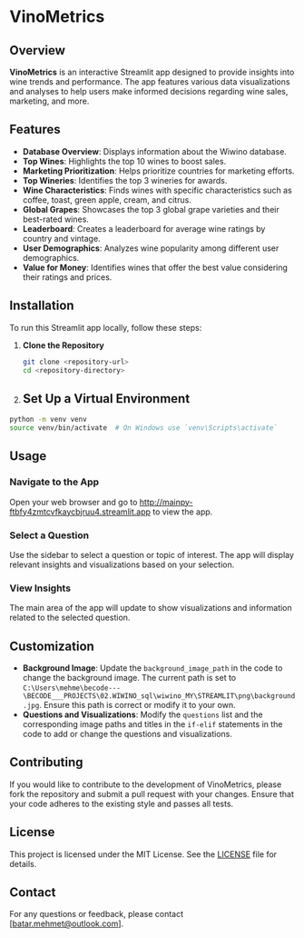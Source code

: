 # VinoMetrics

## Overview

**VinoMetrics** is an interactive Streamlit app designed to provide insights into wine trends and performance. The app features various data visualizations and analyses to help users make informed decisions regarding wine sales, marketing, and more.

## Features

- **Database Overview**: Displays information about the Wiwino database.
- **Top Wines**: Highlights the top 10 wines to boost sales.
- **Marketing Prioritization**: Helps prioritize countries for marketing efforts.
- **Top Wineries**: Identifies the top 3 wineries for awards.
- **Wine Characteristics**: Finds wines with specific characteristics such as coffee, toast, green apple, cream, and citrus.
- **Global Grapes**: Showcases the top 3 global grape varieties and their best-rated wines.
- **Leaderboard**: Creates a leaderboard for average wine ratings by country and vintage.
- **User Demographics**: Analyzes wine popularity among different user demographics.
- **Value for Money**: Identifies wines that offer the best value considering their ratings and prices.

## Installation

To run this Streamlit app locally, follow these steps:

1. **Clone the Repository**

   ```bash
   git clone <repository-url>
   cd <repository-directory>
   ```
2. ## Set Up a Virtual Environment

```bash
python -m venv venv
source venv/bin/activate  # On Windows use `venv\Scripts\activate`
```

## Usage

### Navigate to the App

Open your web browser and go to http://mainpy-ftbfy4zmtcvfkaycbjruu4.streamlit.app to view the app.

### Select a Question

Use the sidebar to select a question or topic of interest. The app will display relevant insights and visualizations based on your selection.

### View Insights

The main area of the app will update to show visualizations and information related to the selected question.

## Customization

- **Background Image**: Update the `background_image_path` in the code to change the background image. The current path is set to `C:\Users\mehme\becode---\BECODE___PROJECTS\02.WIWINO_sql\wiwino_MY\STREAMLIT\png\background.jpg`. Ensure this path is correct or modify it to your own.
- **Questions and Visualizations**: Modify the `questions` list and the corresponding image paths and titles in the `if-elif` statements in the code to add or change the questions and visualizations.

## Contributing

If you would like to contribute to the development of VinoMetrics, please fork the repository and submit a pull request with your changes. Ensure that your code adheres to the existing style and passes all tests.

## License

This project is licensed under the MIT License. See the [LICENSE](LICENSE) file for details.

## Contact

For any questions or feedback, please contact [batar.mehmet@outlook.com].
